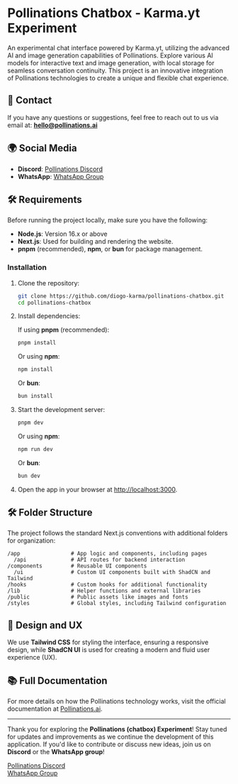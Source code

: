 # Pollinations Chatbox - Karma.yt Experiment

An experimental chat interface powered by Karma.yt, utilizing the advanced AI and image generation capabilities of Pollinations. Explore various AI models for interactive text and image generation, with local storage for seamless conversation continuity. This project is an innovative integration of Pollinations technologies to create a unique and flexible chat experience.

## 📧 Contact

If you have any questions or suggestions, feel free to reach out to us via email at: **hello@pollinations.ai**

## 🌍 Social Media

- **Discord**: [Pollinations Discord](https://discord.gg/k9F7SyTgqn)  
- **WhatsApp**: [WhatsApp Group](https://chat.whatsapp.com/JxQEn2FKDny0DdwkDuzoQR)

## 🛠️ Requirements

Before running the project locally, make sure you have the following:

- **Node.js**: Version 16.x or above
- **Next.js**: Used for building and rendering the website.
- **pnpm** (recommended), **npm**, or **bun** for package management.

### Installation

1. Clone the repository:

   ```bash
   git clone https://github.com/diogo-karma/pollinations-chatbox.git
   cd pollinations-chatbox
   ```

2. Install dependencies:

   If using **pnpm** (recommended):

   ```bash
   pnpm install
   ```

   Or using **npm**:

   ```bash
   npm install
   ```

   Or **bun**:

   ```bash
   bun install
   ```

3. Start the development server:

   ```bash
   pnpm dev
   ```

   Or using **npm**:

   ```bash
   npm run dev
   ```

   Or **bun**:

   ```bash
   bun dev
   ```

4. Open the app in your browser at [http://localhost:3000](http://localhost:3000).

## 🛠️ Folder Structure

The project follows the standard Next.js conventions with additional folders for organization:

```
/app                # App logic and components, including pages
  /api              # API routes for backend interaction
/components         # Reusable UI components
  /ui               # Custom UI components built with ShadCN and Tailwind
/hooks              # Custom hooks for additional functionality
/lib                # Helper functions and external libraries
/public             # Public assets like images and fonts
/styles             # Global styles, including Tailwind configuration
```

## 🎨 Design and UX

We use **Tailwind CSS** for styling the interface, ensuring a responsive design, while **ShadCN UI** is used for creating a modern and fluid user experience (UX).

## 📚 Full Documentation

For more details on how the Pollinations technology works, visit the official documentation at [Pollinations.ai](https://pollinations.ai).

---

Thank you for exploring the **Pollinations (chatbox) Experiment**! Stay tuned for updates and improvements as we continue the development of this application. If you'd like to contribute or discuss new ideas, join us on **Discord** or the **WhatsApp group**!

[Pollinations Discord](https://discord.gg/k9F7SyTgqn)  
[WhatsApp Group](https://chat.whatsapp.com/JxQEn2FKDny0DdwkDuzoQR)